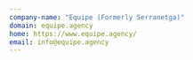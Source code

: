 ```yaml
---
company-name: "Equipe (Formerly Serranetga)"
domain: equipe.agency
home: https://www.equipe.agency/
email: info@equipe.agency
---
```




